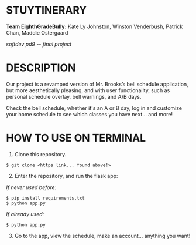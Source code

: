 # STUYTINERARY

**Team EighthGradeBully:** Kate Ly Johnston, Winston Venderbush, Patrick Chan, Maddie Ostergaard

*softdev pd9 -- final project*


# DESCRIPTION

Our project is a revamped version of Mr. Brooks’s bell schedule application, but more aesthetically pleasing, and with user functionality, such as personal schedule overlay, bell warnings, and A/B days.

Check the bell schedule, whether it's an A or B day, log in and customize your home schedule to see which classes you have next... and more!

# HOW TO USE ON TERMINAL

1. Clone this repository.

```
$ git clone <https link... found above!>
```

2. Enter the repository, and run the flask app:

  *If never used before:*

  ```
  $ pip install requirements.txt
  $ python app.py
  ```

  *If already used:*

  ```
  $ python app.py
  ```

3. Go to the app, view the schedule, make an account... anything you want!
